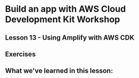 # Build an app with AWS Cloud Development Kit Workshop

## Lesson 13 - Using Amplify with AWS CDK

## Exercises

## What we've learned in this lesson:
